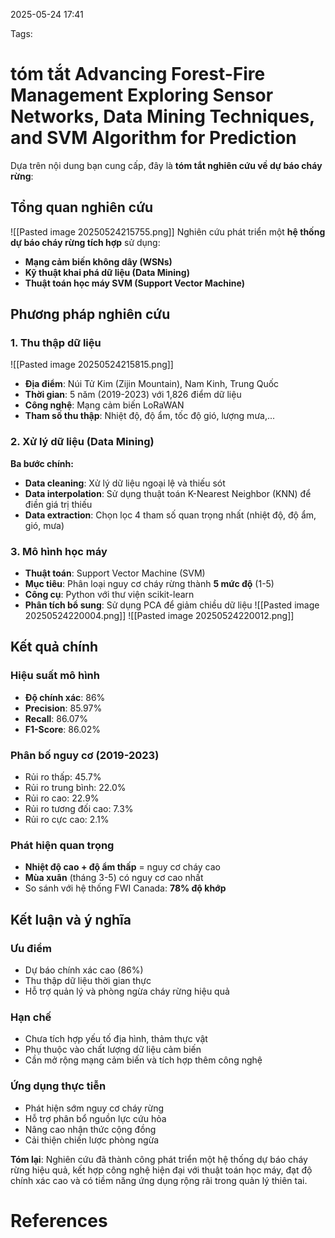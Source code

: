 2025-05-24 17:41


Tags:

# tóm tắt Advancing Forest-Fire Management Exploring Sensor Networks, Data Mining Techniques, and SVM Algorithm for Prediction

Dựa trên nội dung bạn cung cấp, đây là **tóm tắt nghiên cứu về dự báo cháy rừng**:

## **Tổng quan nghiên cứu**
![[Pasted image 20250524215755.png]]
Nghiên cứu phát triển một **hệ thống dự báo cháy rừng tích hợp** sử dụng:
- **Mạng cảm biến không dây (WSNs)** 
- **Kỹ thuật khai phá dữ liệu (Data Mining)**
- **Thuật toán học máy SVM (Support Vector Machine)**

## **Phương pháp nghiên cứu**

### **1. Thu thập dữ liệu**
![[Pasted image 20250524215815.png]]
- **Địa điểm**: Núi Tử Kim (Zijin Mountain), Nam Kinh, Trung Quốc
- **Thời gian**: 5 năm (2019-2023) với 1,826 điểm dữ liệu
- **Công nghệ**: Mạng cảm biến LoRaWAN
- **Tham số thu thập**: Nhiệt độ, độ ẩm, tốc độ gió, lượng mưa,...

### **2. Xử lý dữ liệu (Data Mining)**
**Ba bước chính:**
- **Data cleaning**: Xử lý dữ liệu ngoại lệ và thiếu sót
- **Data interpolation**: Sử dụng thuật toán K-Nearest Neighbor (KNN) để điền giá trị thiếu
- **Data extraction**: Chọn lọc 4 tham số quan trọng nhất (nhiệt độ, độ ẩm, gió, mưa)

### **3. Mô hình học máy**
- **Thuật toán**: Support Vector Machine (SVM)
- **Mục tiêu**: Phân loại nguy cơ cháy rừng thành **5 mức độ** (1-5)
- **Công cụ**: Python với thư viện scikit-learn
- **Phân tích bổ sung**: Sử dụng PCA để giảm chiều dữ liệu
![[Pasted image 20250524220004.png]]
![[Pasted image 20250524220012.png]]

## **Kết quả chính**

### **Hiệu suất mô hình**
- **Độ chính xác**: 86%
- **Precision**: 85.97%
- **Recall**: 86.07%
- **F1-Score**: 86.02%

### **Phân bố nguy cơ (2019-2023)**
- Rủi ro thấp: 45.7%
- Rủi ro trung bình: 22.0%
- Rủi ro cao: 22.9%
- Rủi ro tương đối cao: 7.3%
- Rủi ro cực cao: 2.1%

### **Phát hiện quan trọng**
- **Nhiệt độ cao + độ ẩm thấp** = nguy cơ cháy cao
- **Mùa xuân** (tháng 3-5) có nguy cơ cao nhất
- So sánh với hệ thống FWI Canada: **78% độ khớp**

## **Kết luận và ý nghĩa**

### **Ưu điểm**
- Dự báo chính xác cao (86%)
- Thu thập dữ liệu thời gian thực
- Hỗ trợ quản lý và phòng ngừa cháy rừng hiệu quả

### **Hạn chế**
- Chưa tích hợp yếu tố địa hình, thảm thực vật
- Phụ thuộc vào chất lượng dữ liệu cảm biến
- Cần mở rộng mạng cảm biến và tích hợp thêm công nghệ

### **Ứng dụng thực tiễn**
- Phát hiện sớm nguy cơ cháy rừng
- Hỗ trợ phân bổ nguồn lực cứu hỏa
- Nâng cao nhận thức cộng đồng
- Cải thiện chiến lược phòng ngừa

**Tóm lại**: Nghiên cứu đã thành công phát triển một hệ thống dự báo cháy rừng hiệu quả, kết hợp công nghệ hiện đại với thuật toán học máy, đạt độ chính xác cao và có tiềm năng ứng dụng rộng rãi trong quản lý thiên tai.

# References
